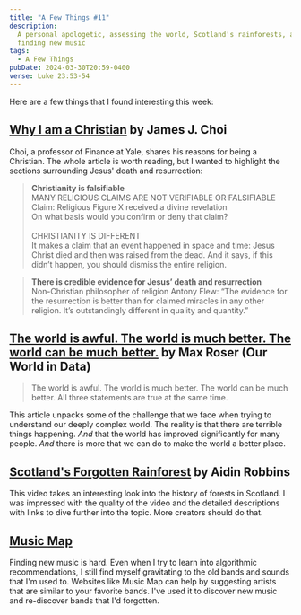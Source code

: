 ```yaml
---
title: "A Few Things #11"
description:
  A personal apologetic, assessing the world, Scotland's rainforests, and
  finding new music
tags:
  - A Few Things
pubDate: 2024-03-30T20:59-0400
verse: Luke 23:53-54
---
```


Here are a few things that I found interesting this week:

## [Why I am a Christian](https://faculty.som.yale.edu/jameschoi/whychrist/) by James J. Choi

Choi, a professor of Finance at Yale, shares his reasons for being a Christian.
The whole article is worth reading, but I wanted to highlight the sections
surrounding Jesus' death and resurrection:

> **Christianity is falsifiable**<br/> MANY RELIGIOUS CLAIMS ARE NOT VERIFIABLE
> OR FALSIFIABLE<br/>Claim: Religious Figure X received a divine
> revelation<br/>On what basis would you confirm or deny that claim?<br/></br>
> CHRISTIANITY IS DIFFERENT<br/>It makes a claim that an event happened in space
> and time: Jesus Christ died and then was raised from the dead. And it says, if
> this didn’t happen, you should dismiss the entire religion.

> **There is credible evidence for Jesus’ death and resurrection**<br/>
> Non-Christian philosopher of religion Antony Flew: “The evidence for the
> resurrection is better than for claimed miracles in any other religion. It’s
> outstandingly different in quality and quantity.”

## [The world is awful. The world is much better. The world can be much better.](https://ourworldindata.org/much-better-awful-can-be-better) by Max Roser (Our World in Data)

> The world is awful. The world is much better. The world can be much better.
> All three statements are true at the same time.

This article unpacks some of the challenge that we face when trying to
understand our deeply complex world. The reality is that there are terrible
things happening. _And_ that the world has improved significantly for many
people. _And_ there is more that we can do to make the world a better place.

## [Scotland's Forgotten Rainforest](https://www.youtube.com/watch?v=0x-WUKT5hUo) by Aidin Robbins

This video takes an interesting look into the history of forests in Scotland. I
was impressed with the quality of the video and the detailed descriptions with
links to dive further into the topic. More creators should do that.

## [Music Map](https://music-map.com)

Finding new music is hard. Even when I try to learn into algorithmic
recommendations, I still find myself gravitating to the old bands and sounds
that I'm used to. Websites like Music Map can help by suggesting artists that
are similar to your favorite bands. I've used it to discover new music and
re-discover bands that I'd forgotten.
